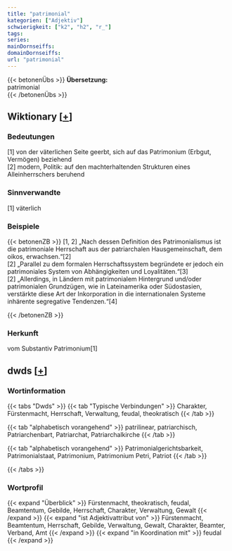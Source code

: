 ```yaml
---
title: "patrimonial"
kategorien: ["Adjektiv"]
schwierigkeit: ["k2", "h2", "r_"]
tags:
series:
mainDornseiffs:
domainDornseiffs:
url: "patrimonial"
---
```


{{< betonenÜbs >}}
**Übersetzung:**  
patrimonial  
{{< /betonenÜbs >}}

## Wiktionary [[+](https://de.wiktionary.org/wiki/patrimonial)]

### Bedeutungen
[1] von der väterlichen Seite geerbt, sich auf das Patrimonium (Erbgut, Vermögen) beziehend  
[2] modern, Politik: auf den machterhaltenden Strukturen eines Alleinherrschers beruhend  

### Sinnverwandte
[1] väterlich  

### Beispiele
{{< betonenZB >}}
[1, 2] „Nach dessen Definition des Patrimonialismus ist die patrimoniale Herrschaft aus der patriarchalen Hausgemeinschaft, dem oikos, erwachsen.“[2]  
[2] „Parallel zu dem formalen Herrschaftssystem begründete er jedoch ein patrimoniales System von Abhängigkeiten und Loyalitäten.“[3]  
[2] „Allerdings, in Ländern mit patrimonialem Hintergrund und/oder patrimonialen Grundzügen, wie in Lateinamerika oder Südostasien, verstärkte diese Art der Inkorporation in die internationalen Systeme inhärente segregative Tendenzen.“[4]  

{{< /betonenZB >}}
### Herkunft
vom Substantiv Patrimonium[1]  



## dwds [[+](https://www.dwds.de/wb/patrimonial)]

### Wortinformation
{{< tabs "Dwds" >}}
{{< tab "Typische Verbindungen" >}}
Charakter, Fürstenmacht, Herrschaft, Verwaltung, feudal, theokratisch
{{< /tab >}}

{{< tab "alphabetisch vorangehend" >}}
patrilinear, patriarchisch, Patriarchenbart, Patriarchat, Patriarchalkirche
{{< /tab >}}

{{< tab "alphabetisch vorangehend" >}}
Patrimonialgerichtsbarkeit, Patrimonialstaat, Patrimonium, Patrimonium Petri, Patriot
{{< /tab >}}

{{< /tabs >}}

### Wortprofil
{{< expand "Überblick" >}} Fürstenmacht, theokratisch, feudal, Beamtentum, Gebilde, Herrschaft, Charakter, Verwaltung, Gewalt {{< /expand >}}
{{< expand "ist Adjektivattribut von" >}} Fürstenmacht, Beamtentum, Herrschaft, Gebilde, Verwaltung, Gewalt, Charakter, Beamter, Verband, Amt {{< /expand >}}
{{< expand "in Koordination mit" >}} feudal {{< /expand >}}

